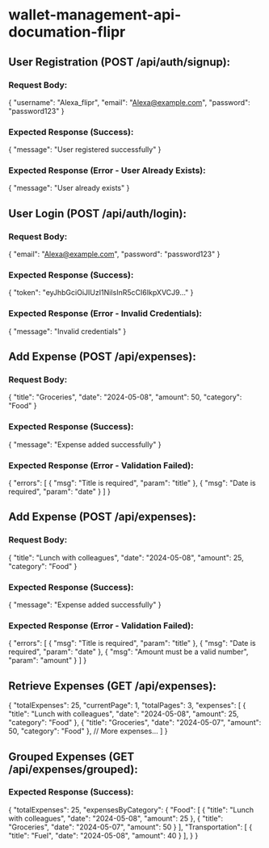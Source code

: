 # wallet-management-api-documation-flipr

## User Registration (POST /api/auth/signup):
### Request Body:
{
  "username": "Alexa_flipr",
  "email": "Alexa@example.com",
  "password": "password123"
}

### Expected Response (Success):
{
  "message": "User registered successfully"
}

### Expected Response (Error - User Already Exists):
{
  "message": "User already exists"
}

## User Login (POST /api/auth/login):
### Request Body:
{
  "email": "Alexa@example.com",
  "password": "password123"
}

### Expected Response (Success):
{
  "token": "eyJhbGciOiJIUzI1NiIsInR5cCI6IkpXVCJ9..."
}

### Expected Response (Error - Invalid Credentials):
{
  "message": "Invalid credentials"
}

## Add Expense (POST /api/expenses):
### Request Body:
{
  "title": "Groceries",
  "date": "2024-05-08",
  "amount": 50,
  "category": "Food"
}

### Expected Response (Success):
{
  "message": "Expense added successfully"
}

### Expected Response (Error - Validation Failed):
{
  "errors": [
    { "msg": "Title is required", "param": "title" },
    { "msg": "Date is required", "param": "date" }
  ]
}

## Add Expense (POST /api/expenses):
### Request Body:
{
  "title": "Lunch with colleagues",
  "date": "2024-05-08",
  "amount": 25,
  "category": "Food"
}

### Expected Response (Success):
{
  "message": "Expense added successfully"
}

### Expected Response (Error - Validation Failed):
{
  "errors": [
    { "msg": "Title is required", "param": "title" },
    { "msg": "Date is required", "param": "date" },
    { "msg": "Amount must be a valid number", "param": "amount" }
  ]
}

## Retrieve Expenses (GET /api/expenses):

{
  "totalExpenses": 25,
  "currentPage": 1,
  "totalPages": 3,
  "expenses": [
    { "title": "Lunch with colleagues", "date": "2024-05-08", "amount": 25, "category": "Food" },
    { "title": "Groceries", "date": "2024-05-07", "amount": 50, "category": "Food" },
    // More expenses...
  ]
}

## Grouped Expenses (GET /api/expenses/grouped):
### Expected Response (Success):
{
  "totalExpenses": 25,
  "expensesByCategory": {
    "Food": [
      { "title": "Lunch with colleagues", "date": "2024-05-08", "amount": 25 },
      { "title": "Groceries", "date": "2024-05-07", "amount": 50 }
    ],
    "Transportation": [
      { "title": "Fuel", "date": "2024-05-08", "amount": 40 }
    ],
  }
}

